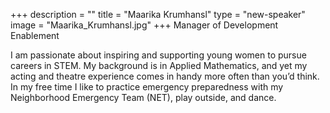 +++
description = ""
title = "Maarika Krumhansl"
type = "new-speaker"
image = "Maarika_Krumhansl.jpg"
+++
Manager of Development Enablement

I am passionate about inspiring and supporting young women to pursue careers in STEM. My background is in Applied Mathematics, and yet my acting and theatre experience comes in handy more often than you’d think. In my free time I like to practice emergency preparedness with my Neighborhood Emergency Team (NET), play outside, and dance.